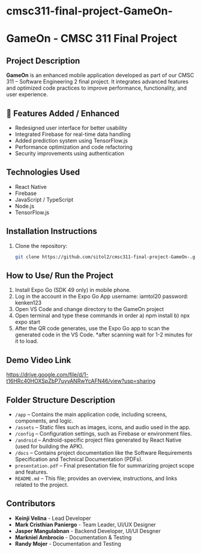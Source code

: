 # cmsc311-final-project-GameOn-

# GameOn - CMSC 311 Final Project

## Project Description
**GameOn** is an enhanced mobile application developed as part of our CMSC 311 – Software Engineering 2 final project. It integrates advanced features and optimized code practices to improve performance, functionality, and user experience.

## 🚀 Features Added / Enhanced
- Redesigned user interface for better usability
- Integrated Firebase for real-time data handling
- Added prediction system using TensorFlow.js
- Performance optimization and code refactoring
- Security improvements using authentication

## Technologies Used
- React Native
- Firebase
- JavaScript / TypeScript
- Node.js
- TensorFlow.js

## Installation Instructions
1. Clone the repository:
   ```bash
   git clone https://github.com/sitol2/cmsc311-final-project-GameOn-.git

## How to Use/ Run the Project
1. Install Expo Go (SDK 49 only) in mobile phone.
2. Log in the account in the Expo Go App
   username: iamtol20
   password: kenken123
3. Open VS Code and change directory to the GameOn project
4. Open terminal and type these commands in order
   a) npm install
   b) npx expo start
5. After the QR code generates, use the Expo Go app to scan the generated code in the VS Code.
*after scanning wait for 1-2 minutes for it to load.

## Demo Video Link
   https://drive.google.com/file/d/1-t16HRc40HOXSpZbP7uyyANRwYcAFN46/view?usp=sharing

##  Folder Structure Description
- `/app` – Contains the main application code, including screens, components, and logic.
- `/assets` – Static files such as images, icons, and audio used in the app.
- `/config` – Configuration settings, such as Firebase or environment files.
- `/android` – Android-specific project files generated by React Native (used for building the APK).
- `/docs` – Contains project documentation like the Software Requirements Specification and Technical Documentation (PDFs).
- `presentation.pdf` – Final presentation file for summarizing project scope and features.
- `README.md` – This file; provides an overview, instructions, and links related to the project.

## Contributors
- **Keinji Velina** - Lead Developer
- **Mark Cristhian Paniergo** - Team Leader, UI/UX Designer
- **Jasper Mangulabnan** - Backend Developer, UI/UI Desgner
- **Markniel Ambrocio** - Documentation & Testing
- **Randy Mojer** - Documentation and Testing
